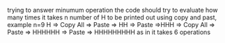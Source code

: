 trying to answer minumum operation 
the code should try to evaluate how many times it takes n number of H to be printed out using copy and past, 
example 
n=9
H => Copy All => Paste => HH => Paste =>HHH => Copy All => Paste => HHHHHH => Paste => HHHHHHHHH
as in it takes 6 operations
